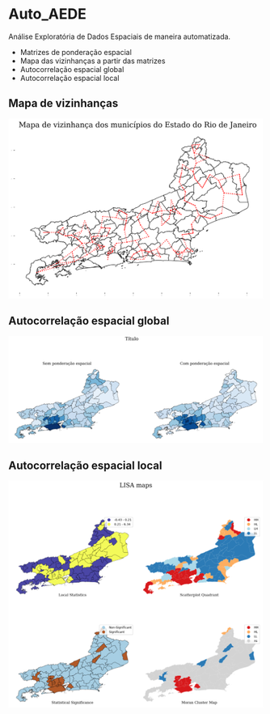 # Auto_AEDE
Análise Exploratória de Dados Espaciais de maneira automatizada.

* Matrizes de ponderação espacial
* Mapa das vizinhanças a partir das matrizes
* Autocorrelação espacial global
* Autocorrelação espacial local

## Mapa de vizinhanças

![alt text](https://github.com/Patotricks15/Auto_AEDE/blob/main/img1.png)

## Autocorrelação espacial global

![alt text](https://github.com/Patotricks15/Auto_AEDE/blob/main/img3.png)

## Autocorrelação espacial local
![alt text](https://github.com/Patotricks15/Auto_AEDE/blob/main/img4.png)
